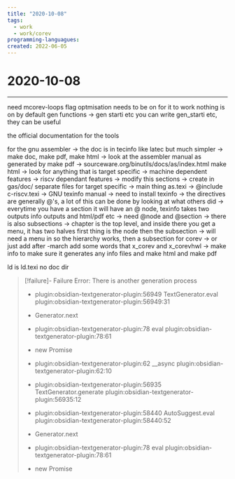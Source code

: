 ```yaml
---
title: "2020-10-08"
tags:
  - work
  - work/corev
programming-languagues:
created: 2022-06-05
---
```

# 2020-10-08
---
need mcorev-loops flag
optmisation needs to be on for it to work
nothing is on by default
gen functions -> gen starti etc
you can write gen_starti etc, they can be useful

the official documentation for the tools

for the gnu assembler -> the doc is in tecinfo like latec but much simpler ->
make doc, make pdf, make html -> look at the assembler manual as generated by
make pdf -> sourceware.org/binutils/docs/as/index.html make html -> look for
anything that is target specific -> machine dependent features -> riscv
dependant features -> modify this sections -> create in gas/doc/ separate files
for target specific -> main thing as.texi -> @include c-riscv.texi -> GNU
texinfo manual -> need to install texinfo -> the directives are generally @'s,
a lot of this can be done by looking at what others did -> everytime you have
a section it will have an @ node, texinfo takes two outputs info outputs and
html/pdf etc -> need @node and @section -> there is also subsections -> chapter
is the top level, and inside there you get a menu, it has two halves first
thing is the node then the subsection -> will need a menu in so the hierarchy
works, then a subsection for corev -> or just add after -march add some words
that x_corev and x_corevhwl -> make info to make sure it generates any info
files and make html and make pdf

ld is ld.texi no doc dir
> [!failure]- Failure 
>   Error: There is another generation process
>   
>   - plugin:obsidian-textgenerator-plugin:56949 TextGenerator.eval
>     plugin:obsidian-textgenerator-plugin:56949:31
>   
>   - Generator.next
>   
>   - plugin:obsidian-textgenerator-plugin:78 eval
>     plugin:obsidian-textgenerator-plugin:78:61
>   
>   - new Promise
>   
>   - plugin:obsidian-textgenerator-plugin:62 __async
>     plugin:obsidian-textgenerator-plugin:62:10
>   
>   - plugin:obsidian-textgenerator-plugin:56935 TextGenerator.generate
>     plugin:obsidian-textgenerator-plugin:56935:12
>   
>   - plugin:obsidian-textgenerator-plugin:58440 AutoSuggest.eval
>     plugin:obsidian-textgenerator-plugin:58440:52
>   
>   - Generator.next
>   
>   - plugin:obsidian-textgenerator-plugin:78 eval
>     plugin:obsidian-textgenerator-plugin:78:61
>   
>   - new Promise
>   
>  
